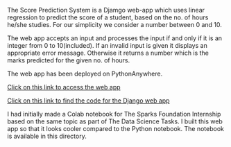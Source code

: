The Score Prediction System is a Djamgo web-app which uses linear regression to predict the score of a student, based on the no. of hours he/she studies.
For our simplicity we consider a number between 0 and 10. 

The web app accepts an input and processes the input if and only if it is an integer from 0 to 10(included). If an invalid input is given it displays an 
appropriate error message. Otherwise it returns a number which is the marks predicted for the given no. of hours.

The web app has been deployed on PythonAnywhere.

[Click on this link to access the web app](http://tejah.pythonanywhere.com/)

[Click on this link to find the code for the Django web app](https://github.com/Interested-Guy/Score_Prediction_System/)

I had initially made a Colab notebook for The Sparks Foundation Internship based on the same topic as part of The Data Science Tasks. I built this web app so that it looks cooler compared to the Python notebook. The notebook is available in this directory. 
